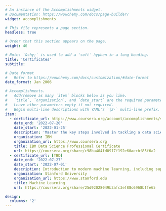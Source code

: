 ```yaml
---
# An instance of the Accomplishments widget.
# Documentation: https://wowchemy.com/docs/page-builder/
widget: accomplishments

# This file represents a page section.
headless: true

# Order that this section appears on the page.
weight: 40

# Note: `&shy;` is used to add a 'soft' hyphen in a long heading.
title: 'Certificates'
subtitle:

# Date format
#   Refer to https://wowchemy.com/docs/customization/#date-format
date_format: Jan 2006

# Accomplishments.
#   Add/remove as many `item` blocks below as you like.
#   `title`, `organization`, and `date_start` are the required parameters.
#   Leave other parameters empty if not required.
#   Begin multi-line descriptions with YAML's `|2-` multi-line prefix.
item:
  - certificate_url: https://www.coursera.org/account/accomplishments/specialization/certificate/FLY3AG2B6HFW
    date_end: '2022-07-20'
    date_start: '2022-01-25'
    description: 'Master the key steps involved in tackling a data science problem and learn to follow a methodology to think and work like a Data Scientist. Apply various Data Science and Machine Learning skills, techniques, and tools to complete a project and publish a report.'
    organization: IBM
    organization_url: https://www.coursera.org
    title: IBM Data Science Professional Certificate
    url: https://coursera.org/share/c98ba404fd0917f192e60aecbf85f6a2
  - certificate_url: [TBD]
    date_end: '2022-07-27'
    date_start: '2022-07-01'
    description: Introduction to modern machine learning, including supervised learning (multiple linear regression, logistic regression, neural networks, and decision trees) and unsupervised learning (clustering, dimensionality reduction, recommender systems).
    organization: Stanford University
    organization_url: https://www.stanford.edu
    title: Machine Learning
    url: https://coursera.org/share/25d92028049b3afc3ef88c6968bffe65

design:
  columns: '2'
---
```

